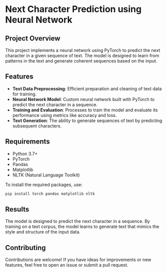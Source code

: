 # Next Character Prediction using Neural Network

## Project Overview

This project implements a neural network using PyTorch to predict the next character in a given sequence of text. The model is designed to learn from patterns in the text and generate coherent sequences based on the input.

## Features
- **Text Data Preprocessing**: Efficient preparation and cleaning of text data for training.
- **Neural Network Model**: Custom neural network built with PyTorch to predict the next character in a sequence.
- **Training and Evaluation**: Processes to train the model and evaluate its performance using metrics like accuracy and loss.
- **Text Generation**: The ability to generate sequences of text by predicting subsequent characters.

## Requirements
- Python 3.7+
- PyTorch
- Pandas
- Matplotlib
- NLTK (Natural Language Toolkit)

To install the required packages, use:
```bash
pip install torch pandas matplotlib nltk
```

## Results
The model is designed to predict the next character in a sequence. By training on a text corpus, the model learns to generate text that mimics the style and structure of the input data.

## Contributing
Contributions are welcome! If you have ideas for improvements or new features, feel free to open an issue or submit a pull request.

